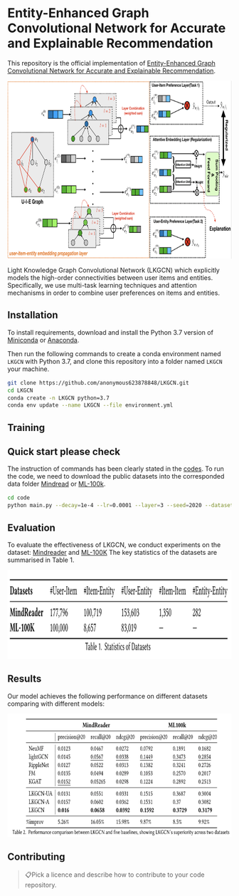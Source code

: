# Entity-Enhanced Graph Convolutional Network for Accurate and Explainable Recommendation

This repository is the official implementation of [Entity-Enhanced Graph Convolutional Network for Accurate and Explainable Recommendation](). 

<p align="center">
<img src="fig/arc.jpg" height=400>
</p>
 Light Knowledge Graph Convolutional Network (LKGCN) which explicitly models the high-order connectivities between user items and entities. 
Specifically, we use multi-task learning techniques and attention mechanisms in order to combine user preferences on items and entities.

## Installation

To install requirements, download and install the Python 3.7 version of [Miniconda](https://docs.conda.io/en/latest/miniconda.html) or [Anaconda](https://www.anaconda.com/distribution/#download-section).

Then run the following commands to create a conda environment named `LKGCN` with Python 3.7, and clone this repository into a folder named `LKGCN` your machine.

```bash
git clone https://github.com/anonymous623878848/LKGCN.git
cd LKGCN
conda create -n LKGCN python=3.7
conda env update --name LKGCN --file environment.yml
```

<!-- > 📋Describe how to set up the environment, e.g. pip/conda/docker commands, download datasets, etc... -->

## Training
## Quick start please check 
The instruction of commands has been clearly stated in the [codes](code/parse.py).
To run the code, we need to download the public datasets into the corresponded data folder [Mindread](dataset/mindreader) or [ML-100k](dataset/ml-100k).
```bash
cd code
python main.py --decay=1e-4 --lr=0.0001 --layer=3 --seed=2020 --dataset="mindreaderMulti" --topks="[20]" --recdim=64 --model="lgnMultiAtt" --testbatch=256 --bpr_batch=256 --epochs=100 --lbd=0.5 --beta=0.5 --comment="Att" --tensorboard=0
```
<!-- 
```train
python train.py --input-data <path_to_data> --alpha 10 --beta 20
```

> 📋Describe how to train the models, with example commands on how to train the models in your paper, including the full training procedure and appropriate hyperparameters. -->

## Evaluation
To evaluate the effectiveness of LKGCN, we conduct experiments on the dataset: [Mindreader](https://mindreader.tech/dataset/) and [ML-100K](https://grouplens.org/datasets/movielens/100k/)
The key statistics of the datasets are summarised in Table 1.
<p align="center">
<img src="fig/datasets.jpg" height=200>
</p>

<!-- To evaluate my model on ImageNet, run:

```eval
python eval.py --model-file mymodel.pth --benchmark imagenet
```
 -->



## Results
Our model achieves the following performance on different datasets comparing with different models:

<p align="center">
<img src="fig/results.jpg" height=277>
</p>

<!-- Our model achieves the following performance on :

### [Image Classification on ImageNet](https://paperswithcode.com/sota/image-classification-on-imagenet)

| Model name         | Top 1 Accuracy  | Top 5 Accuracy |
| ------------------ |---------------- | -------------- |
| My awesome model   |     85%         |      95%       |

> 📋Include a table of results from your paper, and link back to the leaderboard for clarity and context. If your main result is a figure, include that figure and link to the command or notebook to reproduce it. 
 -->

## Contributing

> 📋Pick a licence and describe how to contribute to your code repository. 
